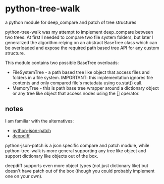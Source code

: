 # python-tree-walk
a python module for deep_compare and patch of tree structures


python-tree-walk was my attempt to implement deep_compare between two trees.
At first I needed to compare two file system folders, but later I generalized
the algorithm relying on an abstract BaseTree class which can be overloaded
and expose the required path based tree API for any custom structure.

This module contains two possible BaseTree overloads:
* FileSystemTree - a path based tree like object that access files and folders
  in a file system. IMPORTANT: this implementation ignores file contents and
  only compared file's metadata using os.stat() call.
* MemoryTree - this is path base tree wrapper around a dictionary object or any
  tree like object that access nodes using the [] operator.
  
  
## notes

I am familiar with the alternatives:
* [python-json-patch](https://github.com/stefankoegl/python-json-patch)
* [deepdiff](https://pypi.org/project/deepdiff/)

python-json-patch is a json specific compare and patch module,
while python-tree-walk is more general supporting any tree like object and
support dictionary like objects out of the box.

deepdiff supports even more object types (not just dictionary like) but doesn't
have patch out of the box (though you could probably implement one on your own).




